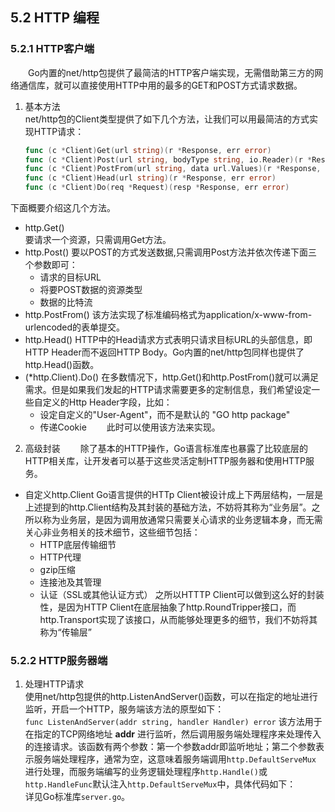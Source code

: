 ## 5.2 HTTP 编程
### 5.2.1 HTTP客户端
&emsp;&emsp;Go内置的net/http包提供了最简洁的HTTP客户端实现，无需借助第三方的网络通信库，就可以直接使用HTTP中用的最多的GET和POST方式请求数据。
1. 基本方法  
   net/http包的Client类型提供了如下几个方法，让我们可以用最简洁的方式实现HTTP请求：  
   ```go
   func (c *Client)Get(url string)(r *Response, err error)
   func (c *Client)Post(url string, bodyType string, io.Reader)(r *Response, err error)
   func (c *Client)PostFrom(url string, data url.Values)(r *Response, err error)
   func (c *Client)Head(url string)(r *Response, err error)
   func (c *Client)Do(req *Request)(resp *Response, err error)
    ```
下面概要介绍这几个方法。
- http.Get()  
要请求一个资源，只需调用Get方法。
- http.Post()
要以POST的方式发送数据,只需调用Post方法并依次传递下面三个参数即可：
  - 请求的目标URL
  - 将要POST数据的资源类型
  - 数据的比特流
- http.PostFrom()
该方法实现了标准编码格式为application/x-www-from-urlencoded的表单提交。
- http.Head()
HTTP中的Head请求方式表明只请求目标URL的头部信息，即HTTP Header而不返回HTTP Body。Go内置的net/http包同样也提供了http.Head()函数。
- (*http.Client).Do()
在多数情况下，http.Get()和http.PostFrom()就可以满足需求。但是如果我们发起的HTTP请求需要更多的定制信息，我们希望设定一些自定义的Http Header字段，比如：
  - 设定自定义的"User-Agent"，而不是默认的 "GO http package"
  - 传递Cookie
&emsp;&emsp;此时可以使用该方法来实现。

2. 高级封装
&emsp;&emsp;除了基本的HTTP操作，Go语言标准库也暴露了比较底层的HTTP相关库，让开发者可以基于这些灵活定制HTTP服务器和使用HTTP服务。
+ 自定义http.Client
Go语言提供的HTTp Client被设计成上下两层结构，一层是上述提到的http.Client结构及其封装的基础方法，不妨将其称为“业务层”。之所以称为业务层，是因为调用放通常只需要关心请求的业务逻辑本身，而无需关心非业务相关的技术细节，这些细节包括：  
  - HTTP底层传输细节
  - HTTP代理
  - gzip压缩
  - 连接池及其管理
  - 认证（SSL或其他认证方式）
  之所以HTTTP Client可以做到这么好的封装性，是因为HTTP Client在底层抽象了http.RoundTripper接口，而http.Transport实现了该接口，从而能够处理更多的细节，我们不妨将其称为“传输层”

### 5.2.2 HTTP服务器端
1. 处理HTTP请求  
   使用net/http包提供的http.ListenAndServer()函数，可以在指定的地址进行
   监听，开启一个HTTP，服务端该方法的原型如下：  
   `func ListenAndServer(addr string, handler Handler) error`
该方法用于在指定的TCP网络地址 **addr** 进行监听，然后调用服务端处理程序来处理传入的连接请求。该函数有两个参数：第一个参数addr即监听地址；第二个参数表示服务端处理程序，通常为空，这意味着服务端调用`http.DefaultServeMux` 进行处理，而服务端编写的业务逻辑处理程序`http.Handle()`或`http.HandleFunc`默认注入`http.DefaultServeMux`中，具体代码如下：  
详见Go标准库`server.go`。